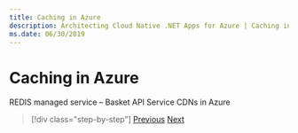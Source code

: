 ```yaml
---
title: Caching in Azure
description: Architecting Cloud Native .NET Apps for Azure | Caching in Azure
ms.date: 06/30/2019
---
```

# Caching in Azure

REDIS managed service – Basket API Service
CDNs in Azure

>[!div class="step-by-step"]
>[Previous](azure-data-storage.md)
>[Next](resiliency.md)
